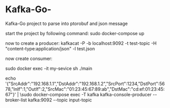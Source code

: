 # Kafka-Go-
Kafka-Go project to parse into ptorobuf and json message


start the project by following command: sudo docker-compose up


now to create a producer: 
kafkacat -P -b localhost:9092 -t test-topic -H "content-type:application/json" -l test.json


now create consumer:

sudo docker exec -it my-sevice sh
./main

echo '{"SrcAddr":"192.168.1.1","DstAddr":"192.168.1.2","SrcPort":1234,"DstPort":5678,"InIf":1,"OutIf":2,"SrcMac":"01:23:45:67:89:ab","DstMac":"cd:ef:01:23:45:67"}' | \sudo docker-compose exec -T kafka kafka-console-producer --broker-list kafka:9092 --topic input-topic
